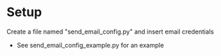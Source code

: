 

# Setup

Create a file named "send_email_config.py" and insert email credentials
 - See send_email_config_example.py for an example
